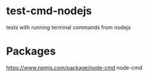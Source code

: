 # test-cmd-nodejs
tests with running terminal commands from nodejs

# Packages
https://www.npmjs.com/package/node-cmd
node-cmd